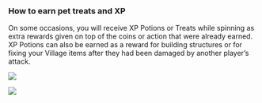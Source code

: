 ### How to earn pet treats and XP 
On some occasions, you will receive XP Potions or Treats while spinning as extra rewards given on top of the coins or action that were already earned. 
XP Potions can also be earned as a reward for building structures or for fixing your Village items after they had been damaged by another player’s attack.


![](https://moonactive.zendesk.com//www.youtube-nocookie.com/embed/kUHFN-DoAZ4)


![](https://moonactive.zendesk.com//www.youtube-nocookie.com/embed/QIbTSDo2Sok)


